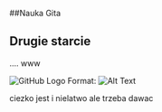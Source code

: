 ##Nauka Gita

## Drugie starcie

....
www

![GitHub Logo](/images/logo.png)
Format: ![Alt Text](url)



ciezko jest i nielatwo ale trzeba dawac
